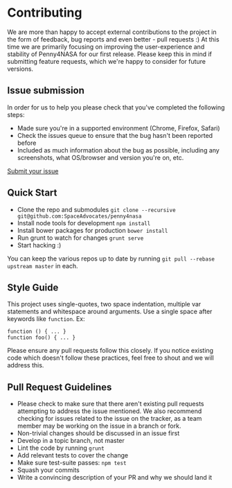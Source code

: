# Contributing

We are more than happy to accept external contributions to the project in the form of feedback, bug reports and even better - pull requests :) At this time we are primarily focusing on improving the user-experience and stability of Penny4NASA for our first release. Please keep this in mind if submitting feature requests, which we're happy to consider for future versions.

## Issue submission

In order for us to help you please check that you've completed the following steps:

* Made sure you're in a supported environment (Chrome, Firefox, Safari)
* Check the issues queue to ensure that the bug hasn't been reported before
* Included as much information about the bug as possible, including any screenshots, what OS/browser and version you're on, etc.

[Submit your issue](https://github.com/SpaceAdvocates/penny4nasa/issues/new)

## Quick Start

- Clone the repo and submodules `git clone --recursive git@github.com:SpaceAdvocates/penny4nasa`
- Install node tools for development `npm install`
- Install bower packages for production `bower install`
- Run grunt to watch for changes `grunt serve`
- Start hacking :)

You can keep the various repos up to date by running `git pull --rebase upstream master` in each.

## Style Guide

This project uses single-quotes, two space indentation, multiple var statements and whitespace around arguments. Use a single space after keywords like `function`. Ex:

```
function () { ... }
function foo() { ... }
```

Please ensure any pull requests follow this closely. If you notice existing code which doesn't follow these practices, feel free to shout and we will address this.

## Pull Request Guidelines

* Please check to make sure that there aren't existing pull requests attempting to address the issue mentioned. We also recommend checking for issues related to the issue on the tracker, as a team member may be working on the issue in a branch or fork.
* Non-trivial changes should be discussed in an issue first
* Develop in a topic branch, not master
* Lint the code by running `grunt`
* Add relevant tests to cover the change
* Make sure test-suite passes: `npm test`
* Squash your commits
* Write a convincing description of your PR and why we should land it
